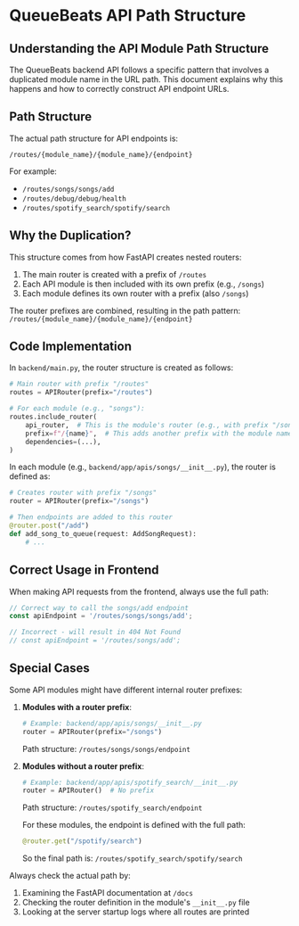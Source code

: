 # QueueBeats API Path Structure

## Understanding the API Module Path Structure

The QueueBeats backend API follows a specific pattern that involves a duplicated module name in the URL path. This document explains why this happens and how to correctly construct API endpoint URLs.

## Path Structure

The actual path structure for API endpoints is:

```
/routes/{module_name}/{module_name}/{endpoint}
```

For example:
- `/routes/songs/songs/add`
- `/routes/debug/debug/health`
- `/routes/spotify_search/spotify/search`

## Why the Duplication?

This structure comes from how FastAPI creates nested routers:

1. The main router is created with a prefix of `/routes`
2. Each API module is then included with its own prefix (e.g., `/songs`)
3. Each module defines its own router with a prefix (also `/songs`)

The router prefixes are combined, resulting in the path pattern:
`/routes/{module_name}/{module_name}/{endpoint}`

## Code Implementation

In `backend/main.py`, the router structure is created as follows:

```python
# Main router with prefix "/routes"
routes = APIRouter(prefix="/routes")

# For each module (e.g., "songs"):
routes.include_router(
    api_router,  # This is the module's router (e.g., with prefix "/songs")
    prefix=f"/{name}",  # This adds another prefix with the module name
    dependencies=(...),
)
```

In each module (e.g., `backend/app/apis/songs/__init__.py`), the router is defined as:

```python
# Creates router with prefix "/songs"
router = APIRouter(prefix="/songs")

# Then endpoints are added to this router
@router.post("/add")
def add_song_to_queue(request: AddSongRequest):
    # ...
```

## Correct Usage in Frontend

When making API requests from the frontend, always use the full path:

```typescript
// Correct way to call the songs/add endpoint
const apiEndpoint = '/routes/songs/songs/add';

// Incorrect - will result in 404 Not Found
// const apiEndpoint = '/routes/songs/add';
```

## Special Cases

Some API modules might have different internal router prefixes:

1. **Modules with a router prefix**:
   ```python
   # Example: backend/app/apis/songs/__init__.py
   router = APIRouter(prefix="/songs")
   ```
   Path structure: `/routes/songs/songs/endpoint`

2. **Modules without a router prefix**:
   ```python
   # Example: backend/app/apis/spotify_search/__init__.py
   router = APIRouter()  # No prefix
   ```
   Path structure: `/routes/spotify_search/endpoint`
   
   For these modules, the endpoint is defined with the full path:
   ```python
   @router.get("/spotify/search")
   ```
   So the final path is: `/routes/spotify_search/spotify/search`

Always check the actual path by:

1. Examining the FastAPI documentation at `/docs`
2. Checking the router definition in the module's `__init__.py` file
3. Looking at the server startup logs where all routes are printed
